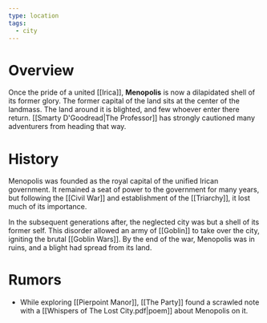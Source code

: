 ```yaml
---
type: location
tags:
  - city
---
```

# Overview
Once the pride of a united [[Irica]], **Menopolis** is now a dilapidated shell of its former glory. The former capital of the land sits at the center of the landmass. The land around it is blighted, and few whoever enter there return.  [[Smarty D'Goodread|The Professor]] has strongly cautioned many adventurers from heading that way. 

# History
Menopolis was founded as the royal capital of the unified Irican government. It remained a seat of power to the government for many years, but following the [[Civil War]] and establishment of the [[Triarchy]], it lost much of its importance.

In the subsequent generations after, the neglected city was but a shell of its former self. This disorder allowed an army of [[Goblin]] to take over the city, igniting the brutal [[Goblin Wars]]. By the end of the war, Menopolis was in ruins, and a blight had spread from its land. 

# Rumors

- While exploring [[Pierpoint Manor]], [[The Party]] found a scrawled note with a [[Whispers of The Lost City.pdf|poem]] about Menopolis on it.